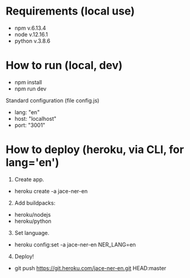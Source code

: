 # Requirements (local use)

- npm v.6.13.4
- node v.12.16.1
- python v.3.8.6

# How to run (local, dev)

- npm install
- npm run dev

Standard configuration (file config.js)
- lang: "en"
- host: "localhost"
- port: "3001"

# How to deploy (heroku, via CLI, for lang='en')

1. Create app.
- heroku create -a jace-ner-en
2. Add buildpacks:
- heroku/nodejs
- heroku/python
3. Set language.
- heroku config:set -a jace-ner-en NER_LANG=en
4. Deploy!
- git push https://git.heroku.com/jace-ner-en.git HEAD:master
